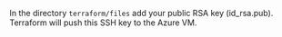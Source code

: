 In the directory `terraform/files` add your public RSA key (id_rsa.pub).
Terraform will push this SSH key to the Azure VM.
